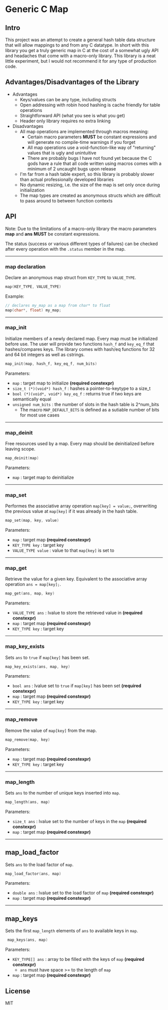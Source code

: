 # Generic C Map

## Intro
This project was an attempt to create a general hash table data structure that will allow mappings to and from any C datatype. In short with this library you get a truly generic map in C at the cost of a somewhat ugly API and headaches that come with a macro-only library. This library is a neat little experiment, but I would not recommend it for any type of production code.

## Advantages/Disadvantages of the Library
+ Advantages
    + Keys/values can be any type, including structs
    + Open addressing with robin hood hashing is cache friendly for table operations
    + Straightforward API (what you see is what you get)
    + Header only library requires no extra linking
+ Disadvantages
    + All map operations are implemented through macros meaning:
        + Certain macro parameters **MUST** be constant expressions and will generate no compile-time warnings if you forget
        + All map operations use a void-function-like way of "returning" values that is ugly and unintuitive
        + There are probably bugs I have not found yet because the C gods have a rule that all code written using macros comes with a minimum of 2 uncaught bugs upon release
    + I'm far from a hash table expert, so this library is probably slower than actual professionally developed libraries
    + No dynamic resizing, i.e. the size of the map is set only once during initialization
    + The map types are created as anonymous structs which are difficult to pass around to between function contexts

## API
Note: Due to the limitations of a macro-only library the macro parameters **map** and **ans** **MUST** be constant expressions.

The status (success or various different types of failures) can be checked after every operation with the `.status` member in the map.

----
### map declaration
Declare an anonymous map struct from `KEY_TYPE` to `VALUE_TYPE`.
```C
map(KEY_TYPE, VALUE_TYPE)
```
Example:
```C
// declares my_map as a map from char* to float
map(char*, float) my_map;
```

----
### map_init
Initialize members of a newly declared map. Every map must be initialized before use. The user will provide two functions `hash_f` and `key_eq_f` that hashes/compares keys. The library comes with hash/eq functions for 32 and 64 bit integers as well as cstrings.
```C
map_init(map, hash_f, key_eq_f, num_bits)
```
Parameters:
+ `map` : target map to initialize **(required constexpr)**
+ `size_t (*)(void*) hash_f` : hashes a pointer-to-keytype to a size_t
+ `bool (*)(void*, void*) key_eq_f` : returns true if two keys are semantically equal
+ `unsigned num_bits` : the number of slots in the hash table is 2^num_bits
    + The macro `MAP_DEFAULT_BITS` is defined as a sutiable number of bits for most use cases
----
### map_deinit
Free resources used by a map. Every map should be deinitialized before leaving scope.
```C
map_deinit(map)
```
Parameters:
+ `map` : target map to deinitialize

----
### map_set
Performes the associative array operation `map[key] = value;`, overwriting the previous value at `map[key]` if it was already in the hash table.
```C
map_set(map, key, value)
```
Parameters:
+ `map` : target map **(required constexpr)**
+ `KEY_TYPE key` : target key
+ `VALUE_TYPE value` : value to that `map[key]` is set to

----
### map_get
Retrieve the value for a given key. Equivalent to the associative array operation `ans = map[key];`.
```C
map_get(ans, map, key)
```
Parameters:
+ `VALUE_TYPE ans` : lvalue to store the retrieved value in **(required constexpr)**
+ `map` : target map **(required constexpr)**
+ `KEY_TYPE key` : target key

----
### map_key_exists
Sets `ans` to `true` if `map[key]` has been set.
```C
map_key_exists(ans, map, key)
```
Parameters:
+ `bool ans` : lvalue set to `true` if `map[key]` has been set **(required constexpr)**
+ `map` : target map **(required constexpr)**
+ `KEY_TYPE key` : target key

----
### map_remove
Remove the value of `map[key]` from the map.
```C
map_remove(map, key)
```
Parameters:
+ `map` : target map **(required constexpr)**
+ `KEY_TYPE key` : target key

----
### map_length
Sets `ans` to the number of unique keys inserted into `map`.
```C
map_length(ans, map)
```
Parameters:
+ `size_t ans` : lvalue set to the number of keys in the `map` **(required constexpr)**
+ `map` : target map **(required constexpr)**

----
## map_load_factor
Sets `ans` to the load factor of `map`.
```C
map_load_factor(ans, map)
```
Parameters:
+ `double ans` : lvalue set to the load factor of `map` **(required constexpr)**
+ `map` : target map **(required constexpr)**

----
## map_keys
Sets the first `map_length` elements of `ans` to available keys in `map`.
```C
 map_keys(ans, map)
 ```
Parameters:
+ `KEY_TYPE[] ans` : array to be filled with the keys of `map` **(required constexpr)**
    + `ans` must have space >= to the length of `map`
+ `map` : target map **(required constexpr)**


## License
MIT
